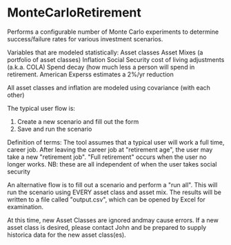 # MonteCarloRetirement
Performs a configurable number of Monte Carlo experiments to determine success/failure rates for various investment scenarios.

Variables that are modeled statistically:
    Asset classes
    Asset Mixes (a portfolio of asset classes)
    Inflation
    Social Security cost of living adjustments (a.k.a. COLA)
    Spend decay (how much less a person will spend in retirement. American Experss estimates a 2%/yr reduction

All asset classes and inflation are modeled using covariance (with each other)

The typical user flow is:
  1) Create a new scenario and fill out the form
  2) Save and run the scenario
  
Definition of terms:
The tool assumes that a typical user will work a full time, career job. After leaving the career job at "retirement age", the user may take a new "retirement job". "Full retirement" occurs when the user no longer works. NB: these are all independent of when the user takes social security
  
An alternative flow is to fill out a scenario and perform a "run all". This will run the scenario using EVERY asset class and asset mix. The results will be written to a file called "output.csv", which can be opened by Excel for examination.

At this time, new Asset Classes are ignored andmay cause errors. If a new asset class is desired, please contact John and be prepared to supply historica data for the new asset class(es).
